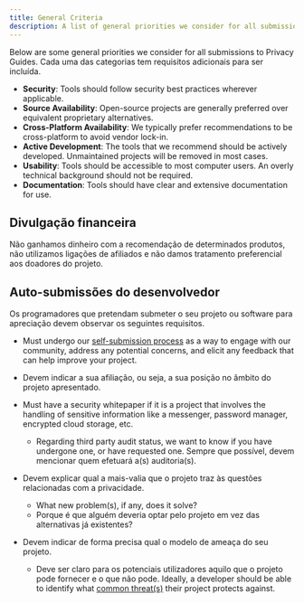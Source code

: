 ```yaml
---
title: General Criteria
description: A list of general priorities we consider for all submissions to Privacy Guides.
---
```


Below are some general priorities we consider for all submissions to Privacy Guides. Cada uma das categorias tem requisitos adicionais para ser incluída.

- **Security**: Tools should follow security best practices wherever applicable.
- **Source Availability**: Open-source projects are generally preferred over equivalent proprietary alternatives.
- **Cross-Platform Availability**: We typically prefer recommendations to be cross-platform to avoid vendor lock-in.
- **Active Development**: The tools that we recommend should be actively developed. Unmaintained projects will be removed in most cases.
- **Usability**: Tools should be accessible to most computer users. An overly technical background should not be required.
- **Documentation**: Tools should have clear and extensive documentation for use.

## Divulgação financeira

Não ganhamos dinheiro com a recomendação de determinados produtos, não utilizamos ligações de afiliados e não damos tratamento preferencial aos doadores do projeto.

## Auto-submissões do desenvolvedor

Os programadores que pretendam submeter o seu projeto ou software para apreciação devem observar os seguintes requisitos.

- Must undergo our [self-submission process](https://discuss.privacyguides.net/t/about-the-project-showcase-category/114) as a way to engage with our community, address any potential concerns, and elicit any feedback that can help improve your project.

- Devem indicar a sua afiliação, ou seja, a sua posição no âmbito do projeto apresentado.

- Must have a security whitepaper if it is a project that involves the handling of sensitive information like a messenger, password manager, encrypted cloud storage, etc.
    - Regarding third party audit status, we want to know if you have undergone one, or have requested one. Sempre que possível, devem mencionar quem efetuará a(s) auditoria(s).

- Devem explicar qual a mais-valia que o projeto traz às questões relacionadas com a privacidade.
    - What new problem(s), if any, does it solve?
    - Porque é que alguém deveria optar pelo projeto em vez das alternativas já existentes?

- Devem indicar de forma precisa qual o modelo de ameaça do seu projeto.
    - Deve ser claro para os potenciais utilizadores aquilo que o projeto pode fornecer e o que não pode. Ideally, a developer should be able to identify what [common threat(s)](../basics/common-threats.md) their project protects against.
